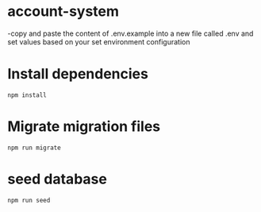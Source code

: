 # account-system

-copy and paste the content of .env.example into a new file called .env and set values based on your set environment configuration

# Install dependencies
```
npm install
```

# Migrate migration files
```
npm run migrate
```

# seed database
```
npm run seed
```
